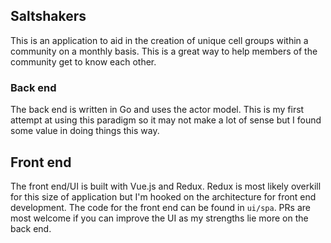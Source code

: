 ## Saltshakers
This is an application to aid in the creation of unique cell groups within a community on a monthly basis.  This is a great way to help members of the community get to know each other.  

### Back end
The back end is written in Go and uses the actor model.  This is my first attempt at using this paradigm so it may not make a lot of sense but I found some value in doing things this way.

## Front end
The front end/UI is built with Vue.js and Redux.  Redux is most likely overkill for this size of application but I'm hooked on the architecture for front end development.  The code for the front end can be found in `ui/spa`.  PRs are most welcome if you can improve the UI as my strengths lie more on the back end.  
